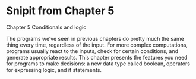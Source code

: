 # Snipit from Chapter 5

Chapter 5  Conditionals and logic

The programs we’ve seen in previous chapters do pretty much the same thing every time, regardless of the input. For more complex computations, programs usually react to the inputs, check for certain conditions, and generate appropriate results. This chapter presents the features you need for programs to make decisions: a new data type called boolean, operators for expressing logic, and if statements.
